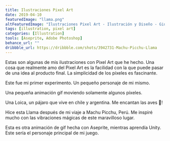 ```yaml
---
title: Ilustraciones Pixel Art
date: 2019-04-10
featuredImage: "llama.png"
altFeaturedImage: "Ilustraciones Pixel Art - Ilustración y Diseño - Giu Magnani Diseñador e Ilustrador de Treviglio - Bergamo, Italia (Italy)"
tags: [illustration, pixel art]
categories: [Illustration]
tools: [Aseprite, Adobe Photoshop]
behance_url: ""
dribbble_url: https://dribbble.com/shots/3942731-Machu-Picchu-Llama
---
```


Estas son algunas de mis ilustraciones con Pixel Art que he hecho. Una cosa que realmente amo del Pixel Art es la facilidad con la que puede pasar de una idea al producto final. La simplicidad de los píxeles es fascinante.

Este fue mi primer experimento. Un pequeño personaje de mi mismo.

Una pequeña animación gif moviendo solamente algunos píxeles.

Una Loica, un pájaro que vive en chile y argentina. Me encantan las aves 🦜!

Hice esta Llama después de mi viaje a Machu Picchu, Perú. Me inspiré mucho con las vibraciones mágicas de este maravilloso lugar.

Esta es otra animación de gif hecha con Aseprite, mientras aprendía Unity. Este sería el personaje principal de mi juego.
